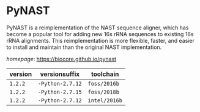 # PyNAST

PyNAST is a reimplementation of the NAST sequence aligner, which has  become a popular tool for adding new 16s rRNA sequences to existing 16s rRNA alignments.  This reimplementation is more flexible, faster, and easier to install and maintain than  the original NAST implementation.

*homepage*: <https://biocore.github.io/pynast>

version | versionsuffix | toolchain
--------|---------------|----------
``1.2.2`` | ``-Python-2.7.12`` | ``foss/2016b``
``1.2.2`` | ``-Python-2.7.15`` | ``foss/2018b``
``1.2.2`` | ``-Python-2.7.12`` | ``intel/2016b``

